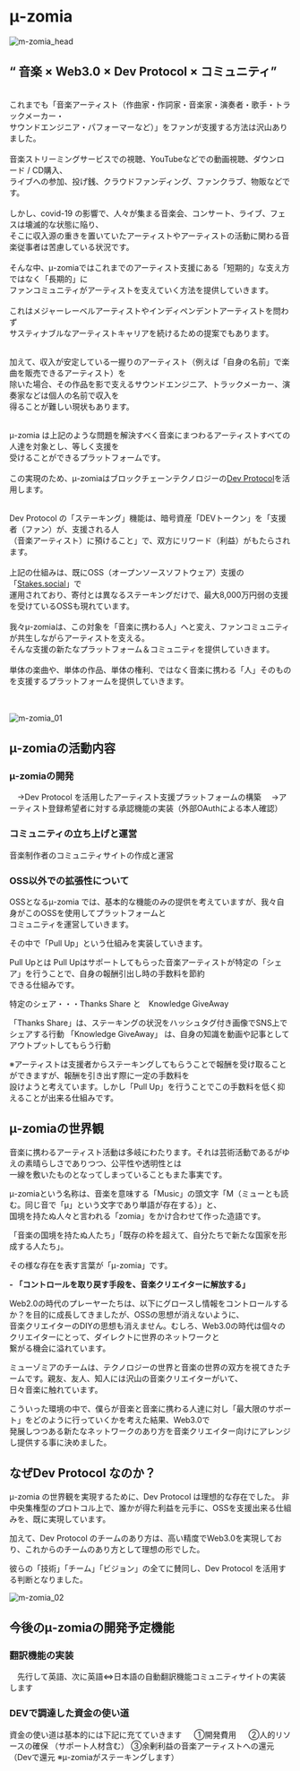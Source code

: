 # μ-zomia
  
![m-zomia_head](https://user-images.githubusercontent.com/87135383/127441601-32075f68-d081-4ceb-9e26-e5aadfe151ae.jpg)

## “ 音楽 × Web3.0 × Dev Protocol × コミュニティ”  <br>

<br>
これまでも「音楽アーティスト（作曲家・作詞家・音楽家・演奏者・歌手・トラックメーカー・<br>
サウンドエンジニア・パフォーマーなど）」をファンが支援する方法は沢山ありました。<br>
<br>
音楽ストリーミングサービスでの視聴、YouTubeなどでの動画視聴、ダウンロード / CD購入、<br>
ライブへの参加、投げ銭、クラウドファンディング、ファンクラブ、物販などです。<br>
<br>
しかし、covid-19 の影響で、人々が集まる音楽会、コンサート、ライブ、フェスは壊滅的な状態に陥り、<br>
そこに収入源の重きを置いていたアーティストやアーティストの活動に関わる音楽従事者は苦慮している状況です。<br>
<br>
そんな中、μ-zomiaではこれまでのアーティスト支援にある「短期的」な支え方ではなく「長期的」に<br>
ファンコミュニティがアーティストを支えていく方法を提供していきます。<br>
<br>
これはメジャーレーベルアーティストやインディペンデントアーティストを問わず<br>
サスティナブルなアーティストキャリアを続けるための提案でもあります。<br>
<br>

加えて、収入が安定している一握りのアーティスト（例えば「自身の名前」で楽曲を販売できるアーティスト）を<br>
除いた場合、その作品を影で支えるサウンドエンジニア、トラックメーカー、演奏家などは個人の名前で収入を<br>
得ることが難しい現状もあります。<br>
<br>

μ-zomia は上記のような問題を解決すべく音楽にまつわるアーティストすべての人達を対象とし、等しく支援を<br>
受けることができるプラットフォームです。<br>
<br>
この実現のため、μ-zomiaはブロックチェーンテクノロジーの[Dev Protocol](https://devprotocol.xyz/)を活用します。<br>
<br>

Dev Protocol の「ステーキング」機能は、暗号資産「DEVトークン」を「支援者（ファン）が、支援される人<br>
（音楽アーティスト）に預けること」で、双方にリワード（利益）がもたらされます。<br>
<br>
上記の仕組みは、既にOSS（オープンソースソフトウェア）支援の「[Stakes.social](https://stakes.social/)」で<br>
運用されており、寄付とは異なるステーキングだけで、最大8,000万円弱の支援を受けているOSSも現れています。<br>
<br>
我々μ-zomiaは、この対象を「音楽に携わる人」へと変え、ファンコミュニティが共生しながらアーティストを支える。<br>
そんな支援の新たなプラットフォーム＆コミュニティを提供していきます。<br>
<br>
単体の楽曲や、単体の作品、単体の権利、ではなく音楽に携わる「人」そのものを支援するプラットフォームを提供していきます。<br>
<br>
<br>
 
![m-zomia_01](https://user-images.githubusercontent.com/87135383/127442569-1e0f2076-035a-49b4-bf1d-08a652f3d6bc.jpg)


## μ-zomiaの活動内容

### μ-zomiaの開発
　→Dev Protocol を活用したアーティスト支援プラットフォームの構築
　→アーティスト登録希望者に対する承認機能の実装（外部OAuthによる本人確認）
 
### コミュニティの立ち上げと運営

音楽制作者のコミュニティサイトの作成と運営

### OSS以外での拡張性について
OSSとなるμ-zomia では、基本的な機能のみの提供を考えていますが、我々自身がこのOSSを使用してプラットフォームと<br>
コミュニティを運営していきます。

その中で「Pull Up」という仕組みを実装していきます。

Pull Upとは
Pull Upはサポートしてもらった音楽アーティストが特定の「シェア」を行うことで、自身の報酬引出し時の手数料を節約<br>
できる仕組みです。

特定のシェア・・・Thanks Share と　Knowledge GiveAway

「Thanks Share」は、ステーキングの状況をハッシュタグ付き画像でSNS上でシェアする行動
「Knowledge GiveAway」 は、自身の知識を動画や記事としてアウトプットしてもらう行動  

※アーティストは支援者からステーキングしてもらうことで報酬を受け取ることができますが、報酬を引き出す際に一定の手数料を<br>
設けようと考えています。しかし「Pull Up」を行うことでこの手数料を低く抑えることが出来る仕組みです。

## μ-zomiaの世界観　

音楽に携わるアーティスト活動は多岐にわたります。それは芸術活動であるがゆえの素晴らしさでありつつ、公平性や透明性とは<br>
一線を敷いたものとなってしまっていることもまた事実です。

μ-zomiaという名称は、音楽を意味する「Music」の頭文字「M（ミューとも読む。同じ音で「μ」という文字であり単語が存在する）」と、<br>
国境を持たぬ人々と言われる「zomia」をかけ合わせて作った造語です。


「音楽の国境を持たぬ人たち」「既存の枠を超えて、自分たちで新たな国家を形成する人たち」。

その様な存在を表す言葉が「μ-zomia」です。  
  
**- 「コントロールを取り戻す手段を、音楽クリエイターに解放する」**

Web2.0の時代のプレーヤーたちは、以下にグロースし情報をコントロールするか？を目的に成長してきましたが、OSSの思想が消えないように、<br>
音楽クリエイターのDIYの思想も消えません。むしろ、Web3.0の時代は個々のクリエイターにとって、ダイレクトに世界のネットワークと<br>
繋がる機会に溢れています。

ミューゾミアのチームは、テクノロジーの世界と音楽の世界の双方を視てきたチームです。親友、友人、知人には沢山の音楽クリエイターがいて、<br>
日々音楽に触れています。

こういった環境の中で、僕らが音楽と音楽に携わる人達に対し「最大限のサポート」をどのように行っていくかを考えた結果、Web3.0で<br>
発展しつつある新たなネットワークのあり方を音楽クリエイター向けにアレンジし提供する事に決めました。

## なぜDev Protocol なのか？  

μ-zomia の世界観を実現するために、Dev Protocol は理想的な存在でした。
非中央集権型のプロトコル上で、誰かが得た利益を元手に、OSSを支援出来る仕組みを、既に実現しています。

加えて、Dev Protocol のチームのあり方は、高い精度でWeb3.0を実現しており、これからのチームのあり方として理想の形でした。

彼らの「技術」「チーム」「ビジョン」の全てに賛同し、Dev Protocol を活用する判断となりました。

![m-zomia_02](https://user-images.githubusercontent.com/87135383/127444187-c73bf40b-6961-4dc5-b022-4d5d5af32df2.jpg)

## 今後のμ-zomiaの開発予定機能

### 翻訳機能の実装
　先行して英語、次に英語⇔日本語の自動翻訳機能コミュニティサイトの実装します
 
### DEVで調達した資金の使い道

資金の使い道は基本的には下記に充てていきます 　
①開発費用 　
②人的リソースの確保 （サポート人材含む）
③余剰利益の音楽アーティストへの還元（Devで還元 ※μ-zomiaがステーキングします）


